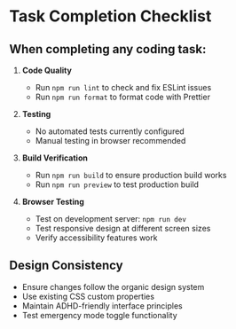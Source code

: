 # Task Completion Checklist

## When completing any coding task:

1. **Code Quality**
   - Run `npm run lint` to check and fix ESLint issues
   - Run `npm run format` to format code with Prettier

2. **Testing**
   - No automated tests currently configured
   - Manual testing in browser recommended

3. **Build Verification**
   - Run `npm run build` to ensure production build works
   - Run `npm run preview` to test production build

4. **Browser Testing**
   - Test on development server: `npm run dev`
   - Test responsive design at different screen sizes
   - Verify accessibility features work

## Design Consistency
- Ensure changes follow the organic design system
- Use existing CSS custom properties
- Maintain ADHD-friendly interface principles
- Test emergency mode toggle functionality